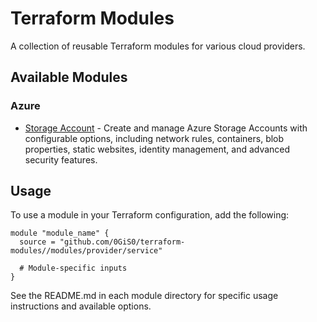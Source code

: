 # Terraform Modules

A collection of reusable Terraform modules for various cloud providers.

## Available Modules

### Azure

- [Storage Account](./modules/azure/storage-account/README.md) - Create and manage Azure Storage Accounts with configurable options, including network rules, containers, blob properties, static websites, identity management, and advanced security features.

## Usage

To use a module in your Terraform configuration, add the following:

```hcl
module "module_name" {
  source = "github.com/0GiS0/terraform-modules//modules/provider/service"
  
  # Module-specific inputs
}
```

See the README.md in each module directory for specific usage instructions and available options.